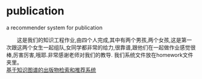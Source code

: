 # publication
a recommender system for publication

　　这是我们的知识工程作业,由四个人完成,其中有两个男孩,两个女孩,这是第一次跟这两个女生一起组队,女同学都非常的给力,很靠谱,跟他们在一起做作业感觉很棒,厉害厉害,哦耶.非常感谢老师对我们的教导. 我们系统文件放在homework文件夹里。  
  [基于知识图谱的出版物检索和推荐系统](https://zsgc.github.io/publication/homework/Publication_search_recommendation_system.html)
